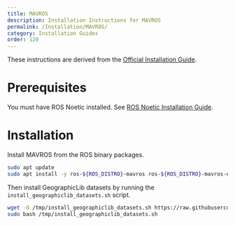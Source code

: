 ```yaml
---
title: MAVROS
description: Installation Instructions for MAVROS
permalink: /Installation/MAVROS/
category: Installation Guides
order: 120
---
```


These instructions are derived from the [Official Installation Guide](https://github.com/mavlink/mavros/tree/master/mavros#installation).

# Prerequisites
You must have ROS Noetic installed. See [ROS Noetic Installation Guide](ROS.md).

# Installation
Install MAVROS from the ROS binary packages.
```bash
sudo apt update
sudo apt install -y ros-${ROS_DISTRO}-mavros ros-${ROS_DISTRO}-mavros-extras ros-${ROS_DISTRO}-mavros-msgs
```

Then install GeographicLib datasets by running the `install_geographiclib_datasets.sh` script.
```bash
wget -O /tmp/install_geographiclib_datasets.sh https://raw.githubusercontent.com/mavlink/mavros/master/mavros/scripts/install_geographiclib_datasets.sh
sudo bash /tmp/install_geographiclib_datasets.sh
```
